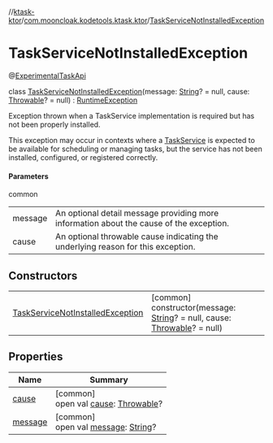 //[ktask-ktor](../../../index.md)/[com.mooncloak.kodetools.ktask.ktor](../index.md)/[TaskServiceNotInstalledException](index.md)

# TaskServiceNotInstalledException

@[ExperimentalTaskApi](../../../../ktask-core/ktask-core/com.mooncloak.kodetools.ktask/-experimental-task-api/index.md)

class [TaskServiceNotInstalledException](index.md)(message: [String](https://kotlinlang.org/api/core/kotlin-stdlib/kotlin/-string/index.html)? = null, cause: [Throwable](https://kotlinlang.org/api/core/kotlin-stdlib/kotlin/-throwable/index.html)? = null) : [RuntimeException](https://kotlinlang.org/api/core/kotlin-stdlib/kotlin/-runtime-exception/index.html)

Exception thrown when a TaskService implementation is required but has not been properly installed.

This exception may occur in contexts where a [TaskService](../../../../ktask-core/ktask-core/com.mooncloak.kodetools.ktask/-task-service/index.md) is expected to be available for scheduling or managing tasks, but the service has not been installed, configured, or registered correctly.

#### Parameters

common

| | |
|---|---|
| message | An optional detail message providing more information about the cause of the exception. |
| cause | An optional throwable cause indicating the underlying reason for this exception. |

## Constructors

| | |
|---|---|
| [TaskServiceNotInstalledException](-task-service-not-installed-exception.md) | [common]<br>constructor(message: [String](https://kotlinlang.org/api/core/kotlin-stdlib/kotlin/-string/index.html)? = null, cause: [Throwable](https://kotlinlang.org/api/core/kotlin-stdlib/kotlin/-throwable/index.html)? = null) |

## Properties

| Name | Summary |
|---|---|
| [cause](index.md#-654012527%2FProperties%2F671554627) | [common]<br>open val [cause](index.md#-654012527%2FProperties%2F671554627): [Throwable](https://kotlinlang.org/api/core/kotlin-stdlib/kotlin/-throwable/index.html)? |
| [message](index.md#1824300659%2FProperties%2F671554627) | [common]<br>open val [message](index.md#1824300659%2FProperties%2F671554627): [String](https://kotlinlang.org/api/core/kotlin-stdlib/kotlin/-string/index.html)? |

